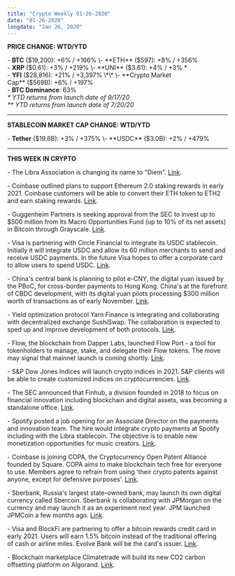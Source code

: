 ```yaml
---
title: "Crypto Weekly 01-26-2020"
date: "01-26-2020"
longdate: "Jan 26, 2020"
---
```


**PRICE CHANGE: WTD/YTD**

\- **BTC** ($19,200): +6% / +166%  
\- **ETH** ($597): +8% / +356%  
\- **XRP** ($0.61): +3% / +219%  
\- **UNI** ($3.61): +4% / +3% \*  
\- **YFI** ($28,816): +21% / +3,397% \*\*  
\- **Crypto Market Cap** ($569B): +6% / +197%   
\- **BTC Dominance**: 63%  
*\* YTD returns from launch date of 9/17/20  
\*\* YTD returns from launch date of 7/20/20*



---

**STABLECOIN MARKET CAP CHANGE: WTD/YTD**

\- **Tether** ($19.6B): +3% / +375%  
\- **USDC** ($3.0B): +2% / +479%



---

**THIS WEEK IN CRYPTO**

\- The Libra Association is changing its name to "Diem". [Link](https://decrypt.co/50063/the-libra-association-rebrands-itself-to-diem).   
  
\- Coinbase outlined plans to support Ethereum 2.0 staking rewards in early 2021. Coinbase customers will be able to convert their ETH token to ETH2 and earn staking rewards. [Link](https://cointelegraph.com/news/ethereum-2-0-staking-is-coming-to-coinbase).   
  
\- Guggenheim Partners is seeking approval from the SEC to invest up to $500 million from its Macro Opportunities Fund (up to 10% of its net assets) in Bitcoin through Grayscale. [Link](https://cryptopotato.com/wall-street-giant-guggenheim-fund-seeks-sec-approval-to-buy-bitcoin-worth-up-to-500-million/).   
  
\- Visa is partnering with Circle Financial to integrate its USDC stablecoin. Initially it will integrate USDC and allow its 60 million merchants to send and receive USDC payments. In the future Visa hopes to offer a corporate card to allow users to spend USDC. [Link](https://decrypt.co/50162/visa-makes-move-to-closely-integrate-circles-usd-coin).   
  
\- China's central bank is planning to pilot e-CNY, the digital yuan issued by the PBoC, for cross-border payments to Hong Kong. China's at the forefront of CBDC development, with its digital yuan pilots processing $300 million worth of transactions as of early November. [Link](https://cointelegraph.com/news/china-s-central-bank-plans-digital-yuan-pilot-for-payments-to-hong-kong).   
  
\- Yield optimization protocol Yarn Finance is integrating and collaborating with decentralized exchange SushiSwap. The collaboration is expected to sped up and improve development of both protocols. [Link](https://decrypt.co/50069/what-the-yfi-and-sushiswap-merger-means-for-defi).   
  
\- Flow, the blockchain from Dapper Labs, launched Flow Port - a tool for tokenholders to manage, stake, and delegate their Flow tokens. The move may signal that mainnet launch is coming shortly. [Link](https://cointelegraph.com/news/dapper-labs-flow-blockchain-takes-major-step-towards-mainnet).    
  
\- S&P Dow Jones Indices will launch crypto indices in 2021. S&P clients will be able to create customized indices on cryptocurrencies. [Link](https://es.reuters.com/article/idINL1N2IJ0TG).   
  
\- The SEC announced that Finhub, a division founded in 2018 to focus on financial innovation including blockchain and digital assets, was becoming a standalone office. [Link](https://www.forbes.com/sites/jasonbrett/2020/12/04/sec-announces-new-standalone-office-dedicated-to-digital-assets-and-blockchain/?sh=7bfa37516f5e).   
  
\- Spotify posted a job opening for an Associate Director on the payments and innovation team. The hire would integrate crypto payments at Spotify including with the Libra stablecoin. The objective is to enable new monetization opportunities for music creators. [Link](http:).   
  
\- Coinbase is joining COPA, the Cryptocurrency Open Patent Alliance founded by Square. COPA aims to make blockchain tech free for everyone to use. Members agree to refrain from using 'their crypto patents against anyone, except for defensive purposes'. [Link](https://cointelegraph.com/news/coinbase-becomes-a-founding-member-of-square-s-crypto-patent-group).   
  
\- Sberbank, Russia's largest state-owned bank, may launch its own digital currency called Sbercoin. Sberbank is collaborating with JPMorgan on the currency and may launch it as an experiment next year. JPM launched JPMCoin a few months ago. [Link](https://decrypt.co/50073/russia-bank-sberbank-crypto-jp-morgan).   
  
\- Visa and BlockFi are partnering to offer a bitcoin rewards credit card in early 2021. Users will earn 1.5% bitcoin instead of the traditional offering of cash or airline miles. Evolve Bank will be the card's issuer. [Link](https://cryptopotato.com/visa-and-blockfi-partner-to-release-a-bitcoin-rewards-credit-card/).   
  
\- Blockchain marketplace Climatetrade will build its new CO2 carbon offsetting platform on Algorand. [Link](https://cointelegraph.com/news/million-dollar-startup-taps-algorand-to-fight-climate-change).